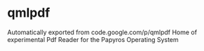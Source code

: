 # qmlpdf
Automatically exported from code.google.com/p/qmlpdf
Home of experimental Pdf Reader for the Papyros Operating System
